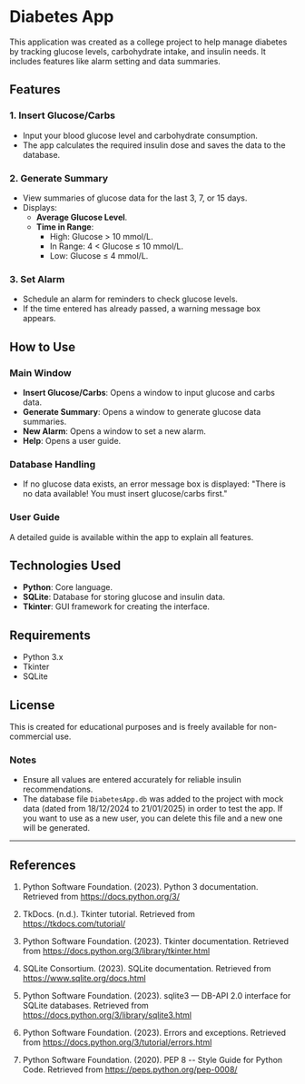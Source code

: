 
# Diabetes App

This application was created as a college project to help manage diabetes by tracking glucose levels, carbohydrate intake, and insulin needs. It includes features like alarm setting and data summaries.

## Features

### 1. Insert Glucose/Carbs
- Input your blood glucose level and carbohydrate consumption.
- The app calculates the required insulin dose and saves the data to the database.

### 2. Generate Summary
- View summaries of glucose data for the last 3, 7, or 15 days.
- Displays:
  - **Average Glucose Level**.
  - **Time in Range**:
    - High: Glucose > 10 mmol/L.
    - In Range: 4 < Glucose ≤ 10 mmol/L.
    - Low: Glucose ≤ 4 mmol/L.

### 3. Set Alarm
- Schedule an alarm for reminders to check glucose levels.
- If the time entered has already passed, a warning message box appears.

## How to Use

### Main Window
- **Insert Glucose/Carbs**: Opens a window to input glucose and carbs data.
- **Generate Summary**: Opens a window to generate glucose data summaries.
- **New Alarm**: Opens a window to set a new alarm.
- **Help**: Opens a user guide.

### Database Handling
- If no glucose data exists, an error message box is displayed: "There is no data available! You must insert glucose/carbs first."

### User Guide
A detailed guide is available within the app to explain all features.

## Technologies Used
- **Python**: Core language.
- **SQLite**: Database for storing glucose and insulin data.
- **Tkinter**: GUI framework for creating the interface.

## Requirements

- Python 3.x
- Tkinter 
- SQLite 

## License

This is created for educational purposes and is freely available for non-commercial use.

### Notes
- Ensure all values are entered accurately for reliable insulin recommendations.
- The database file `DiabetesApp.db` was added to the project with mock data (dated from 18/12/2024 to 21/01/2025) in order to test the app. If you want to use as a new user, you can delete this file and a new one will be generated.

---

## References

1. Python Software Foundation. (2023). Python 3 documentation. Retrieved from https://docs.python.org/3/

2. TkDocs. (n.d.). Tkinter tutorial. Retrieved from https://tkdocs.com/tutorial/

3. Python Software Foundation. (2023). Tkinter documentation. Retrieved from https://docs.python.org/3/library/tkinter.html

4. SQLite Consortium. (2023). SQLite documentation. Retrieved from https://www.sqlite.org/docs.html

5. Python Software Foundation. (2023). sqlite3 — DB-API 2.0 interface for SQLite databases. Retrieved from https://docs.python.org/3/library/sqlite3.html

6. Python Software Foundation. (2023). Errors and exceptions. Retrieved from https://docs.python.org/3/tutorial/errors.html

7. Python Software Foundation. (2020). PEP 8 -- Style Guide for Python Code. Retrieved from https://peps.python.org/pep-0008/

